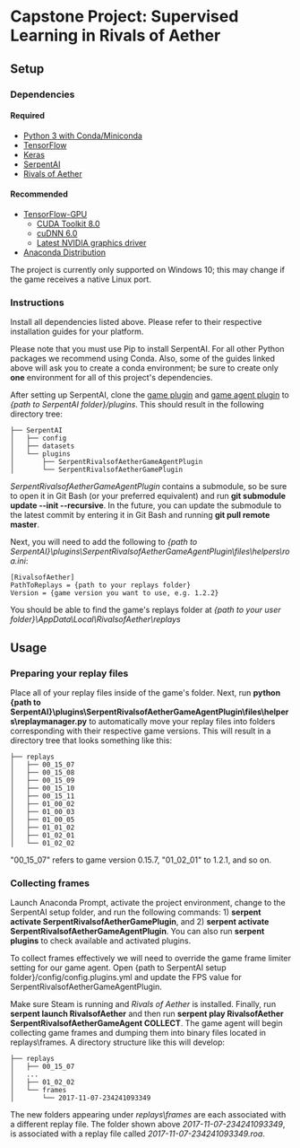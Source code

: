 
<h1>Capstone Project: Supervised Learning in Rivals of Aether </h1>

<h2>Setup</h2>

<h3>Dependencies</h3>

<h4>Required</h4>

- [Python 3 with Conda/Miniconda](https://conda.io/miniconda.html)
- [TensorFlow](https://www.tensorflow.org/install/install_windows#installing_with_anaconda)
- [Keras](https://keras.io/#installation)
- [SerpentAI](https://github.com/SerpentAI/SerpentAI/wiki/Windows-Installation-Guide)
- [Rivals of Aether](http://www.rivalsofaether.com/)

<h4>Recommended</h4>

- [TensorFlow-GPU](https://www.tensorflow.org/install/install_windows#requirements_to_run_tensorflow_with_gpu_support)
  - [CUDA Toolkit 8.0](http://docs.nvidia.com/cuda/cuda-installation-guide-microsoft-windows/)
  - [cuDNN 6.0](https://developer.nvidia.com/cudnn)
  - [Latest NVIDIA graphics driver](http://www.nvidia.com/Download/index.aspx)
- [Anaconda Distribution](https://www.anaconda.com/download/)

The project is currently only supported on Windows 10; this may change if the game receives a native Linux port.
  
<h3>Instructions</h3>

Install all dependencies listed above. Please refer to their respective installation guides for your platform.

Please note that you must use Pip to install SerpentAI. For all other Python packages we recommend using Conda. Also, some of the guides linked above will ask you to create a conda environment; be sure to create only **one** environment for all of this project's dependencies.

After setting up SerpentAI, clone the [game plugin](https://github.com/ContentsMayBeHot/SerpentRivalsofAetherGamePlugin) and [game agent plugin](https://github.com/ContentsMayBeHot/SerpentRivalsofAetherGameAgentPlugin) to _{path to SerpentAI folder}/plugins_. This should result in the following directory tree:
```
├── SerpentAI
│   ├── config
│   ├── datasets
│   └── plugins
│       ├── SerpentRivalsofAetherGameAgentPlugin
│       └── SerpentRivalsofAetherGamePlugin
```

_SerpentRivalsofAetherGameAgentPlugin_ contains a submodule, so be sure to open it in Git Bash (or your preferred equivalent) and run **git submodule update --init --recursive**. In the future, you can update the submodule to the latest commit by entering it in Git Bash and running **git pull remote master**.

Next, you will need to add the following to _{path to SerpentAI}\plugins\SerpentRivalsofAetherGameAgentPlugin\files\helpers\roa.ini_:

```
[RivalsofAether]
PathToReplays = {path to your replays folder}
Version = {game version you want to use, e.g. 1.2.2}
```

You should be able to find the game's replays folder at _{path to your user folder}\AppData\Local\RivalsofAether\replays_

<h2>Usage</h2>

<h3>Preparing your replay files</h3>

Place all of your replay files inside of the game's folder. Next, run **python {path to SerpentAI}\plugins\SerpentRivalsofAetherGameAgentPlugin\files\helpers\replaymanager.py** to automatically move your replay files into folders corresponding with their respective game versions. This will result in a directory tree that looks something like this:

```
├── replays
│   ├── 00_15_07
│   ├── 00_15_08
│   ├── 00_15_09
│   ├── 00_15_10
│   ├── 00_15_11
│   ├── 01_00_02
│   ├── 01_00_03
│   ├── 01_00_05
│   ├── 01_01_02
│   ├── 01_02_01
│   └── 01_02_02
```

"00_15_07" refers to game version 0.15.7, "01_02_01" to 1.2.1, and so on.

<h3>Collecting frames</h3>

Launch Anaconda Prompt, activate the project environment, change to the SerpentAI setup folder, and run the following commands: 1) **serpent activate SerpentRivalsofAetherGamePlugin**, and 2) **serpent activate SerpentRivalsofAetherGameAgentPlugin**. You can also run **serpent plugins** to check available and activated plugins.

To collect frames effectively we will need to override the game frame limiter setting for our game agent. Open {path to SerpentAI setup folder}/config/config.plugins.yml and update the FPS value for SerpentRivalsofAetherGameAgentPlugin.

Make sure Steam is running and _Rivals of Aether_ is installed. Finally, run **serpent launch RivalsofAether** and then run **serpent play RivalsofAether SerpentRivalsofAetherGameAgent COLLECT**. The game agent will begin collecting game frames and dumping them into binary files located in replays\frames. A directory structure like this will develop:

```
├── replays
│   ├── 00_15_07
│   ...
│   ├── 01_02_02
│   └── frames
│       └── 2017-11-07-234241093349
```

The new folders appearing under _replays\frames_ are each associated with a different replay file. The folder shown above _2017-11-07-234241093349_, is associated with a replay file called _2017-11-07-234241093349.roa_.
